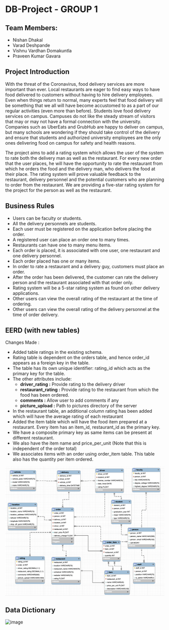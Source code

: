 # DB-Project - GROUP 1

## Team Members:

- Nishan Dhakal
- Varad Deshpande
- Vishnu Vardhan Domakuntla
- Praveen Kumar Gavara


## Project Introduction
With the threat of the Coronavirus, food delivery services are more important than ever. Local restaurants are eager to find easy ways to have food delivered to customers without having to hire delivery employees. Even when things return to normal, many experts feel that food delivery will be something that we all will have become accustomed to as a part of our regular activities (even more than before). Students love food delivery services on campus. Campuses do not like the steady stream of visitors that may or may not have a formal connection with the university. Companies such as UberEats and GrubHub are happy to deliver on campus, but many schools are wondering if they should take control of the delivery and ensure that students and authorized university employees are the only ones delivering food on campus for safety and health reasons.

The project aims to add a rating system which allows the user of the system to rate both the delivery man as well as the restaurant. For every new order that the user places, he will have the opportunity to rate the restaurant from which he orders the food and the delivery man, who delivers the food at their place. The rating system will prove valuable feedback to the restaurant, delivery personnel and the potential customers who are planning to order from the restaurant. We are providing a five-star rating system for the project for the person as well as the restaurant.

## Business Rules
- Users can be faculty or students.
- All the delivery personnels are students.
- Each user must be registered on the application before placing the order.
- A registered user can place an order one to many times.
- Restaurants can have one to many menu items.
- Each order is placed, it is associated with one user, one restaurant and one delivery personnel.
- Each order placed has one or many items.
- In order to rate a restaurant and a delivery guy, customers must place an order.
- After the order has been delivered, the customer can rate the delivery person and the restaurant associated with that order only.
- Rating system will be a 5-star rating system as found on other delivery applications.
- Other users can view the overall rating of the restaurant at the time of ordering.
- Other users can view the overall rating of the delivery personnel at the time of order delivery.


## EERD (with new tables)

Changes Made :

- Added table ratings in the existing schema.
- Rating table is dependent on the orders table, and hence order_id appears as a foreign key in the table.
- The table has its own unique identifier: rating_id which acts as the primary key for the table.
- The other attributes include:
  * **driver_rating :** Provide rating to the delivery driver
  * **restaurant_rating :** Provide rating to the restaurant from which the food has been ordered.
  * **comments :** Allow user to add comments if any
  * **picture_upload :** Path to pictures directory of the server
- In the restaurant table, an additional column rating has been added which will have the average rating of each restaurant
- Added the item table which will have the food item prepared at a restaurant. Every item has an item_id, restaurant_id as the primary key.
- We have a composite primary key as same items can be present at different restaurant.
- We also have the item name and price_per_unit (Note that this is independent of the order total)
- We associates items with an order using order_item table. This table also has the quantity per item ordered.

![Group 1 - EERD](https://github.com/vardhan29/DB-Project/blob/8d1d14dd342646000fee372014e51f0be230e517/diagrams/EERD%20Deliverable%202.png)

## Data Dictionary
![image](https://user-images.githubusercontent.com/54319377/141686268-d8be0f43-bc83-4ef4-ba21-aaf238216bc5.png)



